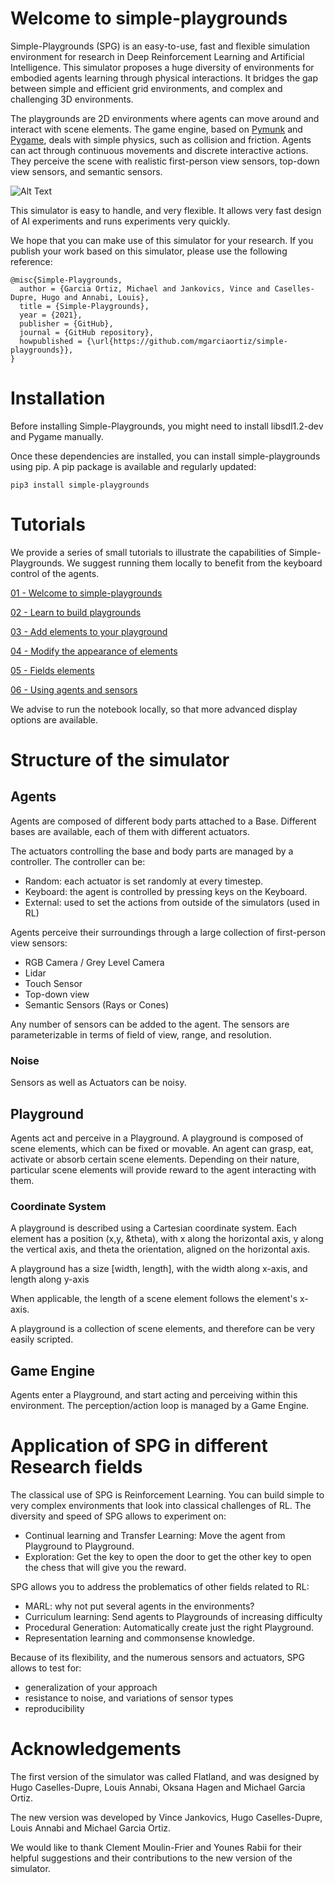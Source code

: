 # Welcome to simple-playgrounds

Simple-Playgrounds (SPG) is an easy-to-use, fast and flexible
simulation environment for research in Deep Reinforcement Learning and Artificial Intelligence.
This simulator proposes a huge diversity of environments for embodied agents learning
through physical interactions.
It bridges the gap between simple and efficient grid environments, and complex and challenging 3D environments.

The playgrounds are 2D environments where agents can move around and interact with scene elements.
The game engine, based on [Pymunk](http://www.pymunk.org) and [Pygame](https://www.pygame.org), deals with simple physics, such as collision and friction.
Agents can act through continuous movements and discrete interactive actions.
They perceive the scene with realistic first-person view sensors, top-down view sensors, and 
semantic sensors.

![Alt Text](https://github.com/mgarciaortiz/simple-playgrounds/blob/master/assets/spg.gif)

This simulator is easy to handle, and very flexible. It allows very fast design of AI experiments
and runs experiments very quickly.

We hope that you can make use of this simulator for your research.
If you publish your work based on this simulator, please use the following reference:

```
@misc{Simple-Playgrounds,
  author = {Garcia Ortiz, Michael and Jankovics, Vince and Caselles-Dupre, Hugo and Annabi, Louis},
  title = {Simple-Playgrounds},
  year = {2021},
  publisher = {GitHub},
  journal = {GitHub repository},
  howpublished = {\url{https://github.com/mgarciaortiz/simple-playgrounds}},
}
```

# Installation

Before installing Simple-Playgrounds, you might need to install libsdl1.2-dev and Pygame manually.

Once these dependencies are installed, you can install simple-playgrounds using pip.
A pip package is available and regularly updated:

`pip3 install simple-playgrounds`

# Tutorials

We provide a series of small tutorials to illustrate the capabilities
of Simple-Playgrounds. We suggest running them locally to benefit from
the keyboard control of the agents.

[01 - Welcome to simple-playgrounds](https://github.com/mgarciaortiz/simple-playgrounds/blob/master/tutorials/jupyter/01_Intro.ipynb)

[02 - Learn to build playgrounds](https://github.com/mgarciaortiz/simple-playgrounds/blob/master/tutorials/jupyter/02_Playgrounds_and_positions.ipynb)

[03 - Add elements to your playground](https://github.com/mgarciaortiz/simple-playgrounds/blob/master/tutorials/jupyter/03_SceneElements.ipynb)

[04 - Modify the appearance of elements](https://github.com/mgarciaortiz/simple-playgrounds/blob/master/tutorials/jupyter/04_Textures.ipynb)

[05 - Fields elements](https://github.com/mgarciaortiz/simple-playgrounds/blob/master/tutorials/jupyter/05_Fields.ipynb)

[06 - Using agents and sensors](https://github.com/mgarciaortiz/simple-playgrounds/blob/master/tutorials/jupyter/06_Agents.ipynb)

We advise to run the notebook locally, so that more advanced display options are available.

# Structure of the simulator

## Agents

Agents are composed of different body parts attached to a Base.
Different bases are available, each of them with different actuators.

The actuators controlling the base and body parts are managed by a controller.
The controller can be:
- Random: each actuator is set randomly at every timestep. 
- Keyboard: the agent is controlled by pressing keys on the Keyboard. 
- External: used to set the actions from outside of the simulators (used in RL)

Agents perceive their surroundings through a large collection of first-person view sensors:
- RGB Camera / Grey Level Camera
- Lidar 
- Touch Sensor
- Top-down view
- Semantic Sensors (Rays or Cones)

Any number of sensors can be added to the agent. The sensors are parameterizable in terms of 
field of view, range, and resolution.

### Noise

Sensors as well as Actuators can be noisy.

## Playground

Agents act and perceive in a Playground. 
A playground is composed of scene elements, which can be fixed or movable.
An agent can grasp, eat, activate or absorb certain scene elements.
Depending on their nature, particular scene elements will provide reward to the agent 
interacting with them.

### Coordinate System

A playground is described using a Cartesian coordinate system. 
Each element has a position (x,y, &theta), 
with x along the horizontal axis, y along the vertical axis, and
theta the orientation, aligned on the horizontal axis.

A playground has a size [width, length], with the width along x-axis, 
and length along y-axis

When applicable, the length of a scene element follows the element's x-axis.

A playground is a collection of scene elements, and therefore can be very easily scripted.

## Game Engine

Agents enter a Playground, and start acting and perceiving within this environment.
The perception/action loop is managed by a Game Engine.

# Application of SPG in different Research fields

The classical use of SPG is Reinforcement Learning. You can build simple to very complex environments
that look into classical challenges of RL.
The diversity and speed of SPG allows to experiment on:
- Continual learning and Transfer Learning: Move the agent from Playground to Playground.
- Exploration: Get the key to open the door to get the other key to open the chess that will give you the reward.

SPG allows you to address the problematics of other fields related to RL:
- MARL: why not put several agents in the environments?
- Curriculum learning: Send agents to Playgrounds of increasing difficulty
- Procedural Generation: Automatically create just the right Playground.
- Representation learning and commonsense knowledge.

Because of its flexibility, and the numerous sensors and actuators, SPG allows to test for:
- generalization of your approach
- resistance to noise, and variations of sensor types
- reproducibility

# Acknowledgements

The first version of the simulator was called Flatland, and was designed by 
Hugo Caselles-Dupre, Louis Annabi, Oksana Hagen and Michael Garcia Ortiz.

The new version was developed by Vince Jankovics, Hugo Caselles-Dupre, Louis Annabi and Michael Garcia Ortiz.

We would like to thank Clement Moulin-Frier and Younes Rabii for their helpful 
suggestions and their contributions to the new version of the simulator.

